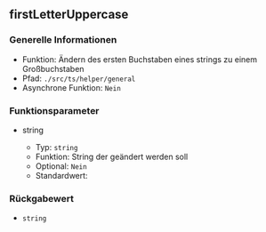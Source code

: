 ## firstLetterUppercase

### Generelle Informationen

- Funktion: Ändern des ersten Buchstaben eines strings zu einem Großbuchstaben
- Pfad: `./src/ts/helper/general`
- Asynchrone Funktion: `Nein`

### Funktionsparameter

- string

  - Typ: `string`
  - Funktion: String der geändert werden soll
  - Optional: `Nein`
  - Standardwert:

### Rückgabewert

- `string`
